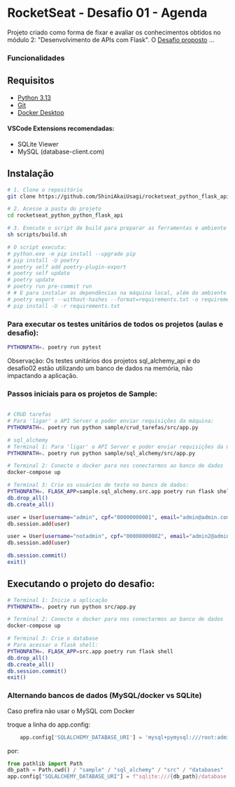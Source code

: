 # RocketSeat - Desafio 01 - Agenda

Projeto criado como forma de fixar e avaliar os conhecimentos obtidos no módulo 2: "Desenvolvimento de APIs com Flask".
O [Desafio proposto](Desafio02.txt) ...

### Funcionalidades


## Requisitos

- [Python 3.13](https://www.python.org/downloads/)
- [Git](https://git-scm.com/downloads)
- [Docker Desktop](https://docs.docker.com/desktop/)

#### VSCode Extensions recomendadas:
- SQLite Viewer
- MySQL (database-client.com)

## Instalação

```bash
# 1. Clone o repositório
git clone https://github.com/ShiniAkaiUsagi/rocketseat_python_flask_api.git

# 2. Acesse a pasta do projeto
cd rocketseat_python_python_flask_api

# 3. Execute o script de build para preparar as ferramentas e ambiente
sh scripts/build.sh

# O script executa:
# python.exe -m pip install --upgrade pip
# pip install -U poetry
# poetry self add poetry-plugin-export
# poetry self update
# poetry update
# poetry run pre-commit run
# # E para instalar as dependências na máquina local, além do ambiente virtual:
# poetry export --without-hashes --format=requirements.txt -o requirements.txt
# pip install -U -r requirements.txt

```

### Para executar os testes unitários de todos os projetos (aulas e desafio):
```bash
PYTHONPATH=. poetry run pytest
```
Observação: Os testes unitários dos projetos sql_alchemy_api e do desafio02
    estão utilizando um banco de dados na memória, não impactando a aplicação.

### Passos iniciais para os projetos de Sample:

```bash

# CRUD tarefas
# Para 'ligar' o API Server e poder enviar requisições da máquina:
PYTHONPATH=. poetry run python sample/crud_tarefas/src/app.py

# sql_alchemy
# Terminal 1: Para 'ligar' o API Server e poder enviar requisições da máquina:
PYTHONPATH=. poetry run python sample/sql_alchemy/src/app.py

# Terminal 2: Conecte o docker para nos conectarmos ao banco de dados
docker-compose up

# Terminal 3: Crie os usuários de teste no banco de dados:
PYTHONPATH=. FLASK_APP=sample.sql_alchemy.src.app poetry run flask shell
db.drop_all()
db.create_all()

user = User(username="admin", cpf="00000000001", email="admin@admin.com", password="12345", role="admin")
db.session.add(user)

user = User(username="notadmin", cpf="00000000002", email="admin2@admin.com", password="12345", role="user")
db.session.add(user)

db.session.commit()
exit()
```


## Executando o projeto do desafio:

```bash
# Terminal 1: Inicie a aplicação
PYTHONPATH=. poetry run python src/app.py

# Terminal 2: Conecte o docker para nos conectarmos ao banco de dados
docker-compose up

# Terminal 3: Crie o database
# Para acessar o flask shell:
PYTHONPATH=. FLASK_APP=src.app poetry run flask shell
db.drop_all()
db.create_all()
db.session.commit()
exit()
```

### Alternando bancos de dados (MySQL/docker vs SQLite)
Caso prefira não usar o MySQL com Docker

troque a linha do app.config:
```python
    app.config['SQLALCHEMY_DATABASE_URI'] = 'mysql+pymysql:///root:admin123@127.0.0.1:3306/flask-crud'
```
por:
```python
from pathlib import Path
db_path = Path.cwd() / "sample" / "sql_alchemy" / "src" / "databases"
app.config["SQLALCHEMY_DATABASE_URI"] = f"sqlite:///{db_path}/database.db"
```
